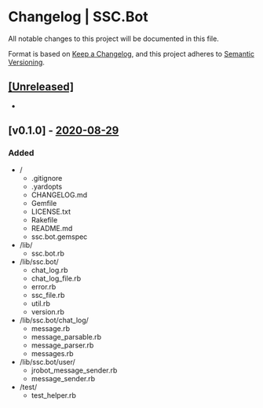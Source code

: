 # Changelog | SSC.Bot

All notable changes to this project will be documented in this file.

Format is based on [Keep a Changelog](https://keepachangelog.com/en/1.0.0/),
and this project adheres to [Semantic Versioning](https://semver.org/spec/v2.0.0.html).

## [[Unreleased]](https://github.com/esotericpig/ssc.bot/compare/v0.1.0...HEAD)
-

## [v0.1.0] - [2020-08-29](https://github.com/esotericpig/ssc.bot/tree/v0.1.0)
### Added
- /
    - .gitignore
    - .yardopts
    - CHANGELOG.md
    - Gemfile
    - LICENSE.txt
    - Rakefile
    - README.md
    - ssc.bot.gemspec
- /lib/
    - ssc.bot.rb
- /lib/ssc.bot/
    - chat_log.rb
    - chat_log_file.rb
    - error.rb
    - ssc_file.rb
    - util.rb
    - version.rb
- /lib/ssc.bot/chat_log/
    - message.rb
    - message_parsable.rb
    - message_parser.rb
    - messages.rb
- /lib/ssc.bot/user/
    - jrobot_message_sender.rb
    - message_sender.rb
- /test/
    - test_helper.rb
